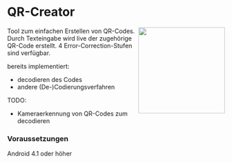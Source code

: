 # QR-Creator
<img src="https://i.ibb.co/qWMZNX5/Screenshot-2020-08-12-12-47-52-369-schaubeck-eike-qrcreator.jpg" width="200" align="right">
Tool zum einfachen Erstellen von QR-Codes.
Durch Texteingabe wird live der zugehörige QR-Code erstellt.
4 Error-Correction-Stufen sind verfügbar.

bereits implementiert:
- decodieren des Codes
- andere (De-)Codierungsverfahren

TODO:
- Kameraerkennung von QR-Codes zum decodieren

### Voraussetzungen

Android 4.1 oder höher